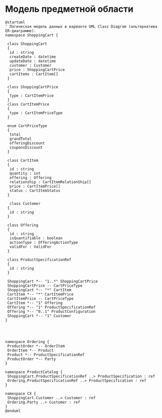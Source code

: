 # Модель предметной области
<!-- Логическая модель, содержащая бизнес-сущности предметной области, атрибуты и связи между ними. 
Подробнее: https://confluence.mts.ru/pages/viewpage.action?pageId=375782602

Используется диаграмма классов UML. Документация: https://plantuml.com/class-diagram 
-->

```plantuml
@startuml
' Логическая модель данных в варианте UML Class Diagram (альтернатива ER-диаграмме).
namespace ShoppingCart {

 class ShoppingCart
 {
  id : string
  createDate : datetime
  updateDate : datetime
  customer : Customer
  price : ShoppingCartPrice
  cartItems : CartItem[]
 }

 class ShoppingCartPrice
 {
  type : CartItemPrice
 }
 class CartItemPrice
 {
  type : CartItemPriceType
 }

 enum CartPriceType
 {
  total
  grandTotal
  offeringDiscount
  couponsDiscount
 }

 class CartItem
 {
  id : string
  quantity : int
  offering : Offering
  relationship : CartItemRelationShip[]
  price : CartItemPrice[]
  status : CartItemStatus
 }

  class Customer
 {
  id : string
 }
 
 class Offering
 {
  id : string
  isQuantifiable : boolean
  actionType : OfferingActionType
  validFor : ValidFor
 }
  
 class ProductSpecificationRef
 {
  id : string
 }
 
 ShoppingCart *-- "1..*" ShoppingCartPrice
 ShoppingCartPrice -- CartPriceType
 ShoppingCart *-- "*" CartItem
 CartItem *-- "*" CartItemPrice
 CartItemPrice -- CartPriceType
 CartItem *-- "1" Offering
 Offering *-- "1" ProductSpecificationRef
 Offering *-- "0..1" ProductConfiguration
 ShoppingCart *-- "1" Customer
}




namespace Ordering {
 ProductOrder *-- OrderItem
 OrderItem *-- Product
 Product *-- ProductSpecificationRef
 ProductOrder *-- Party
}

namespace ProductCatalog {
 ShoppingCart.ProductSpecificationRef ..> ProductSpecification : ref
 Ordering.ProductSpecificationRef ..> ProductSpecification : ref
}

namespace CX {
 ShoppingCart.Customer ..> Customer : ref
 Ordering.Party ..> Customer : ref
}
@enduml
```
